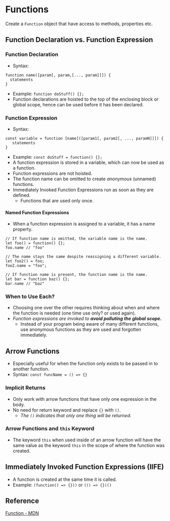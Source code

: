 # Functions
Create a `Function` object that have access to methods, properties etc.

## Function Declaration vs. Function Expression
### Function Declaration
- Syntax:
```
function name([param[, param,[..., param]]]) {
  statements
}
```
- Example: `function doStuff() {};`
- Function declarations are hoisted to the top of the enclosing block or global scope, hence can be used before it has been declared.

### Function Expression
- Syntax:
```
const variable = function [name]([param1[, param2[, ..., paramN]]]) {
   statements
}
```
- Example: `const doStuff = function() {};`
- A function expression is stored in a variable, which can now be used as a function.
- Function expressions are not hoisted.
- The function name can be omitted to create *anonymous* (unnamed) functions.
- Immediately Invoked Function Expressions run as soon as they are defined.
  - Functions that are used only once.
#### Named Function Expressions
- When a function expression is assigned to a variable, it has a name property.
```
// If function name is omitted, the variable name is the name.
let foo() = function() {};
foo.name // "foo"

// The name stays the same despite reassigning a different variable.
let foo2() = foo;
foo2.name = "foo";

// If function name is present, the function name is the name.
let bar = function baz() {};
bar.name // "baz"
```
### When to Use Each?
- Choosing one over the other requires thinking about when and where the function is needed (one time use only? or used again).
- *Function expressions are invoked to **avoid polluting the global scope.***
  - Instead of your program being aware of many different functions, use anonymous functions as they are used and forgotten immediately.

## Arrow Functions
- Especially useful for when the function only exists to be passed in to another function.
- Syntax: `const funcName = () => {}`
### Implicit Returns
- Only work with arrow functions that have only one expression in the body.
- No need for return keyword and replace `{}` with `()`.
  - *The `()` indicates that only one thing will be returned.*
### Arrow Functions and `this` Keyword
- The keyword `this` when used inside of an arrow function will have the same value as the keyword `this` in the scope of where the function was created.

## Immediately Invoked Function Expressions (IIFE)
- A function is created at the same time it is called.
- Example: `(function() => {}))` or `(() => {})()`

## Reference
[Function - MDN](https://developer.mozilla.org/en-US/docs/Web/JavaScript/Reference/Functions)
